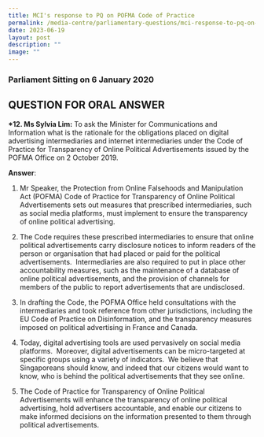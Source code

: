```yaml
---
title: MCI's response to PQ on POFMA Code of Practice
permalink: /media-centre/parliamentary-questions/mci-response-to-pq-on-pofma-code-of-practice/
date: 2023-06-19
layout: post
description: ""
image: ""
---
```

### Parliament Sitting on 6 January 2020

QUESTION FOR ORAL ANSWER
------------------------

  
**\*12. Ms Sylvia Lim:** To ask the Minister for Communications and Information what is the rationale for the obligations placed on digital advertising intermediaries and internet intermediaries under the Code of Practice for Transparency of Online Political Advertisements issued by the POFMA Office on 2 October 2019.   
  
**Answer**:  
  
1. Mr Speaker, the Protection from Online Falsehoods and Manipulation Act (POFMA) Code of Practice for Transparency of Online Political Advertisements sets out measures that prescribed intermediaries, such as social media platforms, must implement to ensure the transparency of online political advertising.  

2. The Code requires these prescribed intermediaries to ensure that online political advertisements carry disclosure notices to inform readers of the person or organisation that had placed or paid for the political advertisements.  Intermediaries are also required to put in place other accountability measures, such as the maintenance of a database of online political advertisements, and the provision of channels for members of the public to report advertisements that are undisclosed.   

3. In drafting the Code, the POFMA Office held consultations with the intermediaries and took reference from other jurisdictions, including the EU Code of Practice on Disinformation, and the transparency measures imposed on political advertising in France and Canada.  
  
4. Today, digital advertising tools are used pervasively on social media platforms.  Moreover, digital advertisements can be micro-targeted at specific groups using a variety of indicators.  We believe that Singaporeans should know, and indeed that our citizens would want to know, who is behind the political advertisements that they see online.

5. The Code of Practice for Transparency of Online Political Advertisements will enhance the transparency of online political advertising, hold advertisers accountable, and enable our citizens to make informed decisions on the information presented to them through political advertisements.
